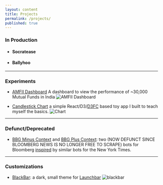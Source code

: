 ```yaml
---
layout: content
title: Projects
permalink: /projects/
published: true
---
```


### In Production

- #### Socratease

- #### Ballyhoo


----


### Experiments

- [AMFII Dashboard](https://surajsharma.github.io/Amfi-Dashboard/)
A dashboard to view the performance of ~30,000 Mutual Funds in India
![AMFII Dashboard](https://puu.sh/EeQBV/b1b45774a2.png)



- [Candlestick Chart](https://github.com/surajsharma/Candlestick-Chart) a simple React/D3/[D3FC](https://d3fc.io/) based toy app I built to teach myself the basics. 
![Chart](https://puu.sh/EeQfy/edc5cb96bc.png)


----


### Defunct/Deprecated

- [BBG Minus Context](https://twitter.com/BBGMinusContext) and [BBG Plus Context](https://twitter.com/BBGPlusContext): two (NOW DEFUNCT SINCE BLOOMBERG NEWS IS NO LONGER FREE TO SCRAPE) bots for Bloomberg [inspired](https://surajsharma.github.io/2018/03/Bots) by similar bots for the New York Times.


----


### Customizations

- [BlackBar](https://github.com/surajsharma/BLACKBAR): a dark, small theme for [Launchbar](https://www.obdev.at/products/launchbar/index.html)
![blackbar](https://puu.sh/EeMcS/3bcb97deec.png)

